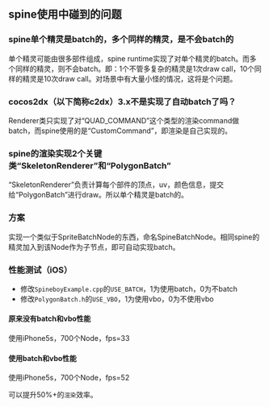 
## spine使用中碰到的问题
### spine单个精灵是batch的，多个同样的精灵，是不会batch的
 单个精灵可能由很多部件组成，spine runtime实现了对单个精灵的batch。而多个同样的精灵，则不会batch。即：1个不管多复杂的精灵是1次draw call，10个同样的精灵是10次draw call。对场景中有大量小怪的情况，这将是个问题。


### cocos2dx（以下简称c2dx）3.x不是实现了自动batch了吗？
Renderer类只实现了对“QUAD_COMMAND”这个类型的渲染command做batch，而spine使用的是“CustomCommand”，即渲染是自己实现的。

### spine的渲染实现2个关键类“SkeletonRenderer”和“PolygonBatch”
“SkeletonRenderer”负责计算每个部件的顶点，uv，颜色信息，提交给“PolygonBatch”进行draw。所以单个精灵是batch的。

### 方案
实现一个类似于SpriteBatchNode的东西，命名SpineBatchNode。相同spine的精灵加入到该Node作为子节点，即可自动实现batch。

### 性能测试（iOS）
* 修改`SpineboyExample.cpp`的`USE_BATCH`，1为使用batch，0为不batch
* 修改`PolygonBatch.h`的`USE_VBO`，1为使用vbo，0为不使用vbo
#### 原来没有batch和vbo性能
使用iPhone5s，700个Node，fps=33
#### 使用batch和vbo性能
使用iPhone5s，700个Node，fps=52

可以提升50%+的`渲染`效率。

